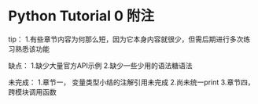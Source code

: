 # Python Tutorial 0 附注


tip：
1.有些章节内容为何那么短，因为它本身内容就很少，但需后期进行多次练习熟悉该功能

缺点：
1.缺少大量官方API示例
2.缺少一些少用的语法糖语法









未完成：
1.章节一， 变量类型小结的注解引用未完成
2.尚未统一print
3.章节四， 跨模块调用函数